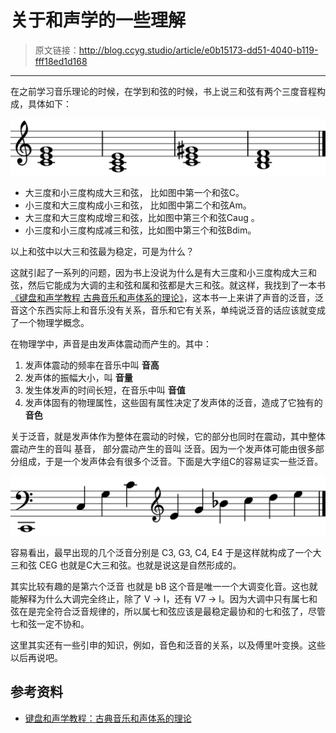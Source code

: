 # 关于和声学的一些理解

[annotation]: <id> (e0b15173-dd51-4040-b119-fff18ed1d168)
[annotation]: <category> (音乐的迷思)
[annotation]: <tags> (和声学)
[annotation]: <status> (public)
[annotation]: <create_time> (2018-01-10 15:23:31)
[annotation]: <comments> (true)

> 原文链接：<http://blog.ccyg.studio/article/e0b15173-dd51-4040-b119-fff18ed1d168>

---

在之前学习音乐理论的时候，在学到和弦的时候，书上说三和弦有两个三度音程构成，具体如下：

![](images/关于和声学的一些理解-1.svg)

- 大三度和小三度构成大三和弦， 比如图中第一个和弦C。
- 小三度和大三度构成小三和弦， 比如图中第二个和弦Am。
- 大三度和大三度构成增三和弦，比如图中第三个和弦Caug 。
- 小三度和小三度构成减三和弦，比如图中第三个和弦Bdim。

以上和弦中以大三和弦最为稳定，可是为什么？

这就引起了一系列的问题，因为书上没说为什么是有大三度和小三度构成大三和弦，然后它能成为大调的主和弦和属和弦都是大三和弦。就这样，我找到了一本书 [《键盘和声学教程 古典音乐和声体系的理论》](https://book.douban.com/subject/1127409/)，这本书一上来讲了声音的泛音，泛音这个东西实际上和音乐没有关系，音乐和它有关系，单纯说泛音的话应该就变成了一个物理学概念。

在物理学中，声音是由发声体震动而产生的。其中：

1. 发声体震动的频率在音乐中叫 **音高**
2. 发声体的振幅大小，叫 **音量**
3. 发生体发声的时间长短，在音乐中叫 **音值**
4. 发声体固有的物理属性，这些固有属性决定了发声体的泛音，造成了它独有的 **音色**

关于泛音，就是发声体作为整体在震动的时候，它的部分也同时在震动，其中整体震动产生的音叫 基音， 部分震动产生的音叫 泛音。因为一个发声体可能由很多部分组成，于是一个发声体会有很多个泛音。下面是大字组C的容易证实一些泛音。

![](images/关于和声学的一些理解-2.svg)

容易看出，最早出现的几个泛音分别是 C3, G3, C4, E4 于是这样就构成了一个大三和弦 CEG 也就是C大三和弦。也就是说这是自然形成的。

其实比较有趣的是第六个泛音 也就是 bB 这个音是唯一一个大调变化音。这也就能解释为什么大调完全终止，除了  Ⅴ → Ⅰ，还有  Ⅴ7 → Ⅰ。因为大调中只有属七和弦在是完全符合泛音规律的，所以属七和弦应该是最稳定最协和的七和弦了，尽管七和弦一定不协和。

这里其实还有一些引申的知识，例如，音色和泛音的关系，以及傅里叶变换。这些以后再说吧。

## 参考资料

- [键盘和声学教程：古典音乐和声体系的理论](https://book.douban.com/subject/1127409/)
